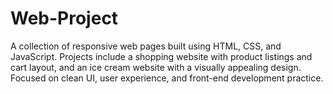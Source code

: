 # Web-Project
A collection of responsive web pages built using HTML, CSS, and JavaScript. Projects include a shopping website with product listings and cart layout, and an ice cream website with a visually appealing design. Focused on clean UI, user experience, and front-end development practice.

